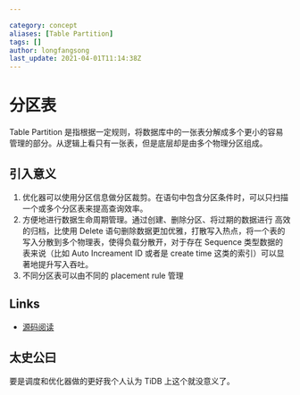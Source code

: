 ```yaml
---

category: concept
aliases: [Table Partition]
tags: []
author: longfangsong
last_update: 2021-04-01T11:14:38Z
---
```


# 分区表

Table Partition 是指根据一定规则，将数据库中的一张表分解成多个更小的容易管理的部分。从逻辑上看只有一张表，但是底层却是由多个物理分区组成。

## 引入意义

1. 优化器可以使用分区信息做分区裁剪。在语句中包含分区条件时，可以只扫描一个或多个分区表来提高查询效率。
2. 方便地进行数据生命周期管理。通过创建、删除分区、将过期的数据进行 高效的归档，比使用 Delete 语句删除数据更加优雅，打散写入热点，将一个表的写入分散到多个物理表，使得负载分散开，对于存在 Sequence 类型数据的表来说（比如 Auto Increament ID 或者是 create time 这类的索引）可以显著地提升写入吞吐。
3. 不同分区表可以由不同的 placement rule 管理

## Links

- [源码阅读](https://pingcap.com/blog-cn/tidb-source-code-reading-20/)

## 太史公曰

要是调度和优化器做的更好我个人认为 TiDB 上这个就没意义了。
